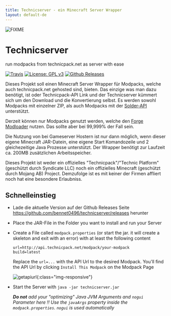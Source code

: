 ```yaml
---
title: Technicserver - ein Minecraft Server Wrapper
layout: default-de
---
```

![FIXME](https://img.shields.io/badge/-FIXME-yellow.svg?logo=data%3Aimage%2Fpng%3Bbase64%2CiVBORw0KGgoAAAANSUhEUgAAABAAAAAQCAYAAAAf8%2F9hAAABNklEQVQ4T6WTPUvDUBSG33MzODn4MYbcJC3N4CIu4i4o%2Fgknp06CbkUQdycn%2F4M4CIIgrrqJi4PUJo0Zi0O7iPaeIwk0ik1irXe7cJ%2FnfPBewgSn5rrbZMyuUWqJRG46cbwFwKQo%2Fcb7jntAhMP0HRvcf2C4niTJ64irFDQcxzekngBYKWAIXhRF0beiVqWgrnVTQCcjgBUth2H4kN6DIJgdvr2fVwpq2msBcvRVkfZZ4YKZ%2B0roTBHWqgWOtwOS07I9MdApFdS1XhHQNYC5MgFBmoWCCWAB0%2FHzS7g3JiiCWXigoFogWQRUn8RctuP4cSwHZbBFtNHudm%2BLRsk7mAbOO5gWzgT%2FgTOBp92eAhbytAkPqmb%2BuQfytb4j0Gr2Wf4IZx3Ytj0%2FY1lXzNKwFG2WbbssTJ%2FUx5KdaUkUvAAAAABJRU5ErkJggg%3D%3D&colorA=aaaaaa&colorB=f1c40f&style=flat-square)
# Technicserver
run modpacks from technicpack.net as server with ease

[![Travis](https://img.shields.io/travis/bennet0496/technicserver.svg?style=flat-square)](https://travis-ci.org/bennet0496/technicserver) [![License: GPL v3](https://img.shields.io/badge/License-GPL%20v3-blue.svg?style=flat-square)](https://www.gnu.org/licenses/gpl-3.0) [![Github Releases](https://img.shields.io/github/downloads/bennet0496/technicserver/latest/total.svg?style=flat-square)](https://github.com/bennet0496/technicserver/releases)


Dieses Projekt soll einen Minecraft Server Wrapper für Modpacks, welche auch technicpack.net gehosted sind, bieten. Das einzige was man dazu benötigt, ist oder Technicpack-API Link und der Technicserver kümmert sich um den Download und die Konvertierung selbst. Es werden sowohl Modpacks mit einzelner ZIP, als auch Modpacks mit der [Solder-API](http://solder.io) unterstützt.

Derzeit können nur Modpacks genutzt werden, welche den [Forge Modloader](https://files.minecraftforge.net/) nutzen. Das sollte aber bei 99,999% der Fall sein.

Die Nutzung von bei Gameserver Hostern ist nur dann möglich, wenn dieser eigene Minecraft JAR-Datein, eine eigene Start Komandozeile und 2 gleichezeitige Java Prozesse unterstützt. Der Wrapper benötigt zur Laufzeit ca. 200MB zusätzlichen Arbeitsspeicher.

Dieses Projekt ist weder ein offizielles "Technicpack"/"Technic Platform" (geschützt durch Syndicate LLC) noch ein offizielles Minecraft (geschützt durch Mojang AB) Project. Demzufolge ist es mit keiner der Firmen affliert noch hat eine besondere Erlaubniss.

## Schnelleinstieg

* Lade die aktuelle Version auf der Github Releases Seite https://github.com/bennet0496/technicserver/releases herunter

* Place the JAR-File in the Folder you want to install and run your Server

* Create a File called `modpack.properties` (or start the jar. it will create a skeleton and exit with an error) with at least the following content

  ```properties
  url=http://api.technicpack.net/modpack/your-modpack
  build=latest
  ```

  Replace the `url=...` with the API Url to the desired Modpack. You'll find the API Url by clicking `Install This Modpack` on the Modpack Page

  ![getapiurl](/assets/img/getapiurl.png){:class="img-responsive"}

* Start the Server with `java -jar technicserver.jar`  

  *__Do not__ add your "optimizing" Java JVM Arguments and `nogui` Parameter here :bangbang: Use the `javaArgs` property inside the `modpack.properties`. `nogui` is used automatically*

